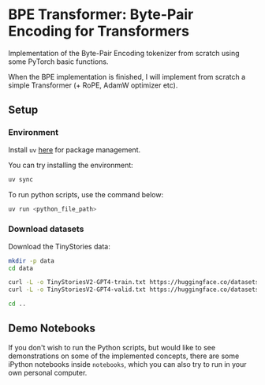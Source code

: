 # BPE Transformer: Byte-Pair Encoding for Transformers

Implementation of the Byte-Pair Encoding tokenizer from scratch using some PyTorch basic functions. 

When the BPE implementation is finished, I will implement from scratch a simple Transformer (+ RoPE, AdamW optimizer etc).


## Setup

### Environment
Install `uv` [here](https://github.com/astral-sh/uv) for package management.

You can try installing the environment:
```sh
uv sync
```

To run python scripts, use the command below:
```sh
uv run <python_file_path>
```

### Download datasets
Download the TinyStories data:

``` sh
mkdir -p data
cd data

curl -L -o TinyStoriesV2-GPT4-train.txt https://huggingface.co/datasets/roneneldan/TinyStories/resolve/main/TinyStoriesV2-GPT4-train.txt
curl -L -o TinyStoriesV2-GPT4-valid.txt https://huggingface.co/datasets/roneneldan/TinyStories/resolve/main/TinyStoriesV2-GPT4-valid.txt

cd ..
```

## Demo Notebooks

If you don't wish to run the Python scripts, but would like to see demonstrations on some of the implemented concepts, there are some iPython notebooks inside `notebooks`, which you can also try to run in your own personal computer.